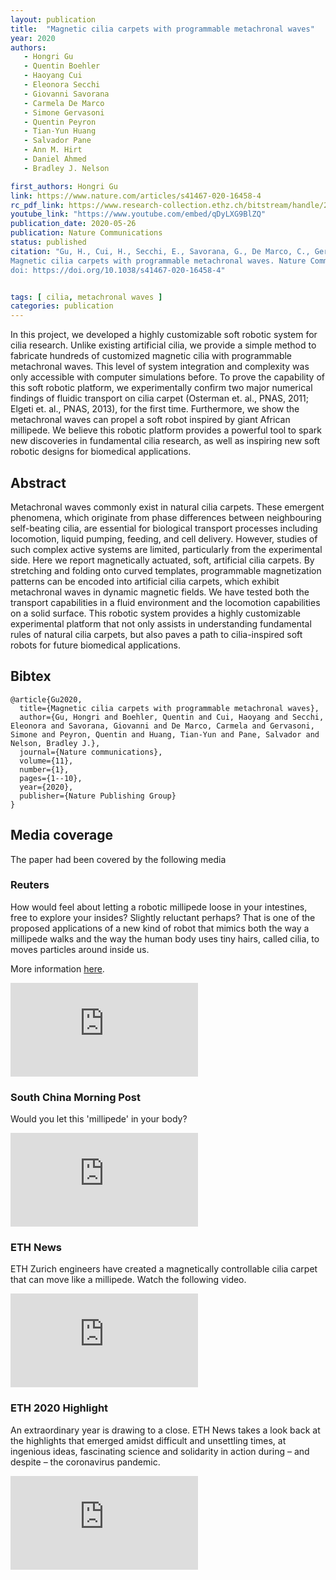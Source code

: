 ```yaml
---
layout: publication
title:  "Magnetic cilia carpets with programmable metachronal waves"
year: 2020
authors: 
   - Hongri Gu
   - Quentin Boehler
   - Haoyang Cui
   - Eleonora Secchi
   - Giovanni Savorana
   - Carmela De Marco
   - Simone Gervasoni
   - Quentin Peyron
   - Tian-Yun Huang
   - Salvador Pane
   - Ann M. Hirt
   - Daniel Ahmed
   - Bradley J. Nelson

first_authors: Hongri Gu
link: https://www.nature.com/articles/s41467-020-16458-4
rc_pdf_link: https://www.research-collection.ethz.ch/bitstream/handle/20.500.11850/416847/1/cilia_naturcom_2020.pdf
youtube_link: "https://www.youtube.com/embed/qDyLXG9BlZQ"
publication_date: 2020-05-26
publication: Nature Communications
status: published
citation: "Gu, H., Cui, H., Secchi, E., Savorana, G., De Marco, C., Gervasoni, S., Peyron, Q., Huang, T., Pane, S., Ahmed, D.  & Nelson, B.J. (2020). 
Magnetic cilia carpets with programmable metachronal waves. Nature Communications , 11(1), 2637.
doi: https://doi.org/10.1038/s41467-020-16458-4"


tags: [ cilia, metachronal waves ]
categories: publication
---
```


In this project, we developed a highly customizable soft robotic system for cilia research. Unlike existing artificial cilia, we provide a simple method to fabricate hundreds of customized magnetic cilia with programmable metachronal waves. This level of system integration and complexity was only accessible with computer simulations before. To prove the capability of this soft robotic platform, we experimentally confirm two major numerical findings of fluidic transport on cilia carpet (Osterman et. al., PNAS, 2011; Elgeti et. al., PNAS, 2013), for the first time. Furthermore, we show the metachronal waves can propel a soft robot inspired by giant African millipede. We believe this robotic platform provides a powerful tool to spark new discoveries in fundamental cilia research, as well as inspiring new soft robotic designs for biomedical applications.

## Abstract ##
Metachronal waves commonly exist in natural cilia carpets. These emergent phenomena, which originate from phase differences between neighbouring self-beating cilia, are essential for biological transport processes including locomotion, liquid pumping, feeding, and cell delivery. However, studies of such complex active systems are limited, particularly from the experimental side. Here we report magnetically actuated, soft, artificial cilia carpets. By stretching and folding onto curved templates, programmable magnetization patterns can be encoded into artificial cilia carpets, which exhibit metachronal waves in dynamic magnetic fields. We have tested both the transport capabilities in a fluid environment and the locomotion capabilities on a solid surface. This robotic system provides a highly customizable experimental platform that not only assists in understanding fundamental rules of natural cilia carpets, but also paves a path to cilia-inspired soft robots for future biomedical applications.

## Bibtex ##
~~~
@article{Gu2020,
  title={Magnetic cilia carpets with programmable metachronal waves},
  author={Gu, Hongri and Boehler, Quentin and Cui, Haoyang and Secchi, Eleonora and Savorana, Giovanni and De Marco, Carmela and Gervasoni, Simone and Peyron, Quentin and Huang, Tian-Yun and Pane, Salvador and Nelson, Bradley J.},
  journal={Nature communications},
  volume={11},
  number={1},
  pages={1--10},
  year={2020},
  publisher={Nature Publishing Group}
}
~~~

## Media coverage ##

The paper had been covered by the following media 

### Reuters ###

How would feel about letting a robotic millipede loose in your intestines, free to explore your insides? Slightly reluctant perhaps? That is one of the proposed applications of a new kind of robot that mimics both the way a millipede walks and the way the human body uses tiny hairs, called cilia, to moves particles around inside us.

More information [here](https://www.reuters.com/video/watch/would-you-let-a-robot-millipede-in-your-id720306122?edition-redirect=uk).

<iframe src="https://www.youtube.com/embed/qDyLXG9BlZQ" frameborder="0" allowfullscreen></iframe>

### South China Morning Post ###

Would you let this 'millipede' in your body?

<iframe src="https://www.youtube.com/embed/TgiZsngohqo" frameborder="0" allowfullscreen></iframe>

### ETH News ###

ETH Zurich engineers have created a magnetically controllable cilia carpet that can move like a millipede. Watch the following video.

<iframe src="https://www.youtube.com/embed/FLfrd2Wr5p0" frameborder="0" allowfullscreen></iframe>

### ETH 2020 Highlight ###

An extraordinary year is drawing to a close. ETH News takes a look back at the highlights that emerged amidst difficult and unsettling times, at ingenious ideas, fascinating science and solidarity in action during – and despite – the coronavirus pandemic.

<iframe src="https://www.youtube.com/embed/Zl0psH_CdlY" frameborder="0" allowfullscreen></iframe>

